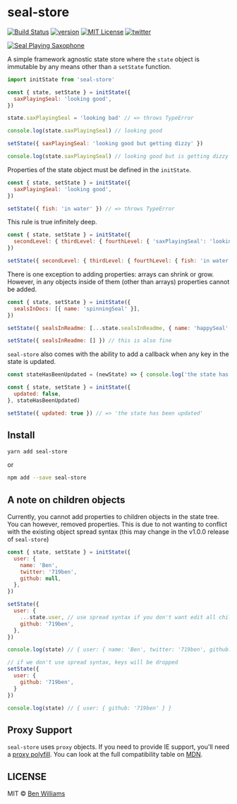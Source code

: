 # seal-store

[![Build Status][build-badge]][build]
[![version][version-badge]][package]
[![MIT License][license-badge]][license]
[![twitter][twitter-badge]][twitter]

[![Seal Playing Saxophone][sealImage]][sealImageLink]


A simple framework agnostic state store where the `state` object is immutable by any means other than a `setState` function.

```js
import initState from 'seal-store'

const { state, setState } = initState({
  saxPlayingSeal: 'looking good',
})

state.saxPlayingSeal = 'looking bad' // => throws TypeError

console.log(state.saxPlayingSeal) // looking good

setState({ saxPlayingSeal: 'looking good but getting dizzy' })

console.log(state.saxPlayingSeal) // looking good but is getting dizzy
```

Properties of the state object must be defined in the `initState`.

```js
const { state, setState } = initState({
  saxPlayingSeal: 'looking good',
})

setState({ fish: 'in water' }) // => throws TypeError
```

This rule is true infinitely deep.
```js
const { state, setState } = initState({
  secondLevel: { thirdLevel: { fourthLevel: { 'saxPlayingSeal': 'looking good' } } }
})

setState({ secondLevel: { thirdLevel: { fourthLevel: { fish: 'in water' }) // => throws TypeError
```

There is one exception to adding properties: arrays can shrink or grow. However, in any objects inside of them (other than arrays) properties cannot be added.
```js
const { state, setState } = initState({
  sealsInDocs: [{ name: 'spinningSeal' }],
})

setState({ sealsInReadme: [...state.sealsInReadme, { name: 'happySeal' }] }) // this is fine

setState({ sealsInReadme: [] }) // this is also fine
```

`seal-store` also comes with the ability to add a callback when any key in the state is updated.
```js
const stateHasBeenUpdated = (newState) => { console.log('the state has updated') }

const { state, setState } = initState({
  updated: false,
}, stateHasBeenUpdated)

setState({ updated: true }) // => 'the state has been updated'
```


## Install

```sh
yarn add seal-store
```
or
```sh
npm add --save seal-store
```
<!-- or as a script tag
```html
<script src="https://unpkg.com/seal-store/dist/seal-store.umd.js"></script>
<script type="application/javascript">
  const { state, setState } = window.sealStore({ 'saxPlayingSeal': 'looking good' })
</script>
``` -->

## A note on children objects
Currently, you cannot add properties to children objects in the state tree. You can however, removed properties. This is due to not wanting to conflict with the existing object spread syntax (this may change in the v1.0.0 release of `seal-store`)

```js
const { state, setState } = initState({
  user: {
    name: 'Ben',
    twitter: '719ben',
    github: null,
  },
})

setState({
  user: {
    ...state.user, // use spread syntax if you don't want edit all child object keys
    github: '719ben',
  },
})

console.log(state) // { user: { name: 'Ben', twitter: '719ben', github: '719ben' } }

// if we don't use spread syntax, keys will be dropped
setState({
  user: {
    github: '719ben',
  }
})

console.log(state) // { user: { github: '719ben' } }
```

## Proxy Support

`seal-store` uses `proxy` objects. If you need to provide IE support, you'll need a [proxy polyfill](https://github.com/GoogleChrome/proxy-polyfill). You can look at the full compatibility table on [MDN](https://developer.mozilla.org/en-US/docs/Web/JavaScript/Reference/Global_Objects/Proxy).

## LICENSE
MIT © [Ben Williams](https://719ben.com)

[sealImageLink]: https://www.youtube.com/watch?v=X0k7N0ASfp8
[sealImage]: https://media2.giphy.com/media/ySz02sRVFK372/giphy.gif
[build-badge]: https://img.shields.io/travis/719Ben/seal-store.svg?style=flat-square
[build]: https://travis-ci.org/719Ben/seal-store
[version-badge]: https://img.shields.io/npm/v/seal-store.svg?style=flat-square
[package]: https://www.npmjs.com/package/seal-store
[license-badge]: https://img.shields.io/npm/l/seal-store.svg?style=flat-square
[license]: https://github.com/719ben/seal-store/blob/master/LICENSE
[twitter-badge]: https://img.shields.io/twitter/follow/719ben.svg?style=flat-square&logo=twitter&label=Follow
[twitter]: https://twitter.com/719ben
